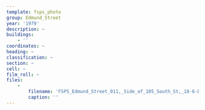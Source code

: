 ```yaml
---
template: fsps_photo
group: Edmund_Street
year: '1979'
description: ~
buildings:
    - ''
coordinates: ~
heading: ~
classification: ~
section: ~
cell: ~
film_roll: ~
files:
    -
        filename: 'FSPS_Edmund_Street_011,_Side_of_105_South_St,_18-6-D,_1979.png'
        caption: ''
---
```

